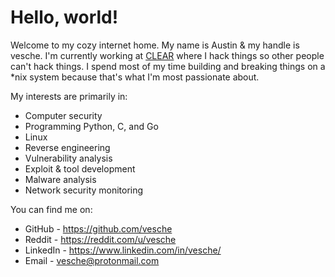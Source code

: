 # Hello, world!

Welcome to my cozy internet home. My name is Austin & my handle is vesche. I'm currently working at [CLEAR](https://www.clearme.com/) where I hack things so other people can't hack things. I spend most of my time building and breaking things on a \*nix system because that's what I'm most passionate about.

My interests are primarily in:
* Computer security
* Programming Python, C, and Go
* Linux
* Reverse engineering
* Vulnerability analysis
* Exploit & tool development
* Malware analysis
* Network security monitoring

You can find me on:
* GitHub - https://github.com/vesche
* Reddit - https://reddit.com/u/vesche
* LinkedIn - https://www.linkedin.com/in/vesche/
* Email - vesche@protonmail.com
